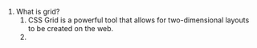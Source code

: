 1. What is grid?
   1. CSS Grid is a powerful tool that allows for two-dimensional layouts to be created on the web.
   2. 